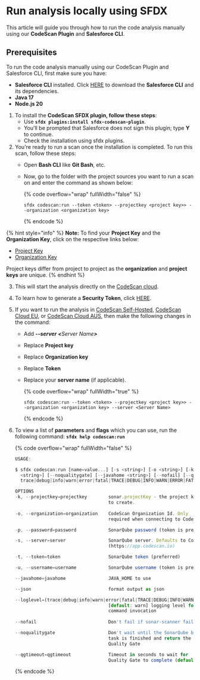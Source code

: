 # Run analysis locally using SFDX

This article will guide you through how to run the code analysis manually using our **CodeScan Plugin** and **Salesforce CLI**.

## Prerequisites

To run the code analysis manually using our CodeScan Plugin and Salesforce CLI, first make sure you have:

* **Salesforce CLI** installed. Click [HERE](https://developer.salesforce.com/docs/atlas.en-us.sfdx_setup.meta/sfdx_setup/sfdx_setup_install_cli.htm) to download the **Salesforce CLI** and its dependencies.
* **Java 17**
* **Node.js 20**

1. To install the **CodeScan SFDX plugin, follow these steps**:
   * Use **`sfdx plugins:install sfdx-codescan-plugin`**.
   * You'll be prompted that Salesforce does not sign this plugin; type **Y** to continue.
   * Check the installation using sfdx plugins.
2. You're ready to run a scan once the installation is completed. To run this scan, follow these steps:
   * Open **Bash CLI** like **Git Bash**, etc.
   *   Now, go to the folder with the project sources you want to run a scan on and enter the command as shown below:

       {% code overflow="wrap" fullWidth="false" %}
       ```
       sfdx codescan:run --token <token> --projectkey <project key>> --organization <organization key>
       ```
       {% endcode %}

{% hint style="info" %}
**Note:** To find your **Project Key** and the **Organization Key**, click on the respective links below:

* [Project Key](https://knowledgebase.autorabit.com/codescan/docs/finding-your-project-key)
* [Organization Key](https://knowledgebase.autorabit.com/codescan/docs/finding-your-organization-keys)

Project keys differ from project to project as the **organization** and **project keys** are unique.
{% endhint %}

3. This will start the analysis directly on the [CodeScan cloud](https://www.codescan.io/products/cloud/).
4. To learn how to generate a **Security Token**, click [HERE](https://knowledgebase.autorabit.com/codescan/docs/generate-a-security-token).
5. If you want to run the analysis in [CodeScan Self-Hosted](https://www.codescan.io/products/self-hosted/), [CodeScan Cloud EU](https://app-eu.codescan.io/), or [CodeScan Cloud AUS](https://app-aus.codescan.io/), then make the following changes in the command:
   * Add _**--server <**&#x53;erver Nam&#x65;**>**_&#x20;
   * Replace **Project key**
   * Replace **Organization key**
   * Replace **Token**
   *   Replace your **server name** (if applicable).

       {% code overflow="wrap" fullWidth="true" %}
       ```
       sfdx codescan:run --token <token> --projectkey <project key>> --organization <organization key> --server <Server Name>
       ```
       {% endcode %}
6.  To view a list of **parameters** and **flags** which you can use, run the following command: **`sfdx help codescan:run`**

    {% code overflow="wrap" fullWidth="false" %}
    ```javascript
    USAGE:

    $ sfdx codescan:run [name=value...] [-s <string>] [-o <string>] [-k <string>] [-t <string>] [-u <string>] [-p
      <string>] [--noqualitygate] [--javahome <string>] [--nofail] [--qgtimeout <integer>] [--json] [--loglevel
      trace|debug|info|warn|error|fatal|TRACE|DEBUG|INFO|WARN|ERROR|FATAL]

    OPTIONS
    -k, --projectkey=projectkey        sonar.projectKey - the project key
                                       to create.
                                       
    -o, --organization=organization    CodeScan Organization Id. Only
                                       required when connecting to CodeScan Cloud

    -p, --password=password            SonarQube password (token is preferred)

    -s, --server=server                SonarQube server. Defaults to CodeScan Cloud
                                       (https://app.codescan.io)

    -t, --token=token                  SonarQube token (preferred)

    -u, --username=username            SonarQube username (token is preferred)

    --javahome=javahome                JAVA_HOME to use

    --json                             format output as json

    --loglevel=(trace|debug|info|warn|error|fatal|TRACE|DEBUG|INFO|WARN|ERROR|FATAL) 
                                       [default: warn] logging level for this
                                       command invocation
                                         
    --nofail                           Don't fail if sonar-scanner fails

    --noqualitygate                    Don't wait until the SonarQube background
                                       task is finished and return the build
                                       Quality Gate

    --qgtimeout=qgtimeout              Timeout in seconds to wait for
                                       Quality Gate to complete (default 300)
    ```
    {% endcode %}

